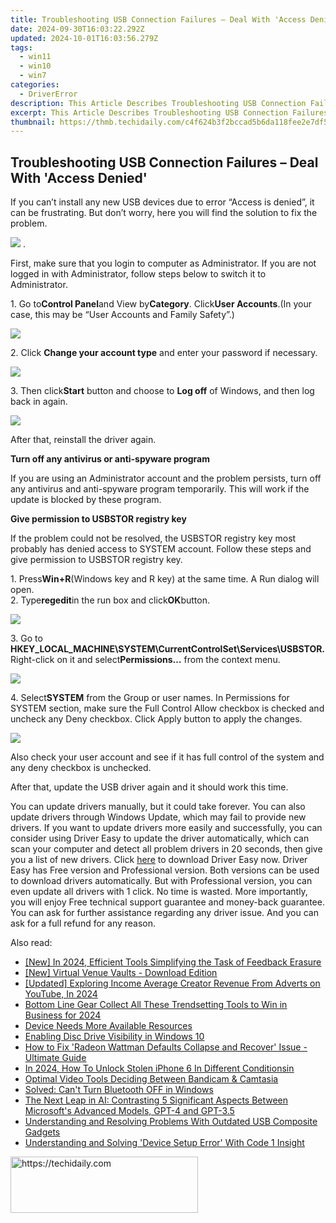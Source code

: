 ```yaml
---
title: Troubleshooting USB Connection Failures – Deal With 'Access Denied'
date: 2024-09-30T16:03:22.292Z
updated: 2024-10-01T16:03:56.279Z
tags:
  - win11
  - win10
  - win7
categories:
  - DriverError
description: This Article Describes Troubleshooting USB Connection Failures – Deal With 'Access Denied'
excerpt: This Article Describes Troubleshooting USB Connection Failures – Deal With 'Access Denied'
thumbnail: https://thmb.techidaily.com/c4f624b3f2bccad5b6da118fee2e7df55a3a172015085fad0a0d2520bcd157aa.jpg
---
```


## Troubleshooting USB Connection Failures – Deal With 'Access Denied'

If you can’t install any new USB devices due to error “Access is denied”, it can be frustrating. But don’t worry, here you will find the solution to fix the problem.  
  
![](https://images.drivereasy.com/wp-content/uploads/2016/08/img_57c6862c6dbe8.png) .

First, make sure that you login to computer as Administrator. If you are not logged in with Administrator, follow steps below to switch it to Administrator.  
  
1\. Go to**Control Panel**and View by**Category**. Click**User Accounts**.(In your case, this may be “User Accounts and Family Safety”.)  
  
![](https://images.drivereasy.com/wp-content/uploads/2016/08/img_57c68c5d7bf6a.jpg)
  
2\. Click **Change your account type** and enter your password if necessary.
  
![](https://images.drivereasy.com/wp-content/uploads/2016/07/img_5791ba4e50787.png)
  
 3\. Then click**Start** button and choose to **Log off**  of Windows, and then log back in again.
  
![](https://images.drivereasy.com/wp-content/uploads/2016/07/img_5791bab2104ee.png)

After that, reinstall the driver again.  
  
 **Turn off any antivirus or anti-spyware program**
  
If you are using an Administrator account and the problem persists, turn off any antivirus and anti-spyware program temporarily. This will work if the update is blocked by these program.
  
**Give permission to USBSTOR registry key**
  
If the problem could not be resolved, the USBSTOR registry key most probably has denied access to SYSTEM account. Follow these steps and give permission to USBSTOR registry key.
  
1\. Press**Win+R**(Windows key and R key) at the same time. A Run dialog will open.  
2\. Type**regedit**in the run box and click**OK**button.
  
![](https://images.drivereasy.com/wp-content/uploads/2016/08/img_57c6905ba04f8.png)
  
 3\. Go to **HKEY\_LOCAL\_MACHINE\\SYSTEM\\CurrentControlSet\\Services\\USBSTOR.** Right-click on it and select**Permissions…** from the context menu.

![](https://images.drivereasy.com/wp-content/uploads/2016/08/img_57c692c5d030c.jpg)
  
 4\. Select**SYSTEM** from the Group or user names. In Permissions for SYSTEM section, make sure the Full Control Allow checkbox is checked and uncheck any Deny checkbox. Click Apply button to apply the changes.  
  
![](https://images.drivereasy.com/wp-content/uploads/2016/08/img_57c6933c3f709.png)

 Also check your user account and see if it has full control of the system and any deny checkbox is unchecked.

 After that, update the USB driver again and it should work this time.

 You can update drivers manually, but it could take forever. You can also update drivers through Windows Update, which may fail to provide new drivers. If you want to update drivers more easily and successfully, you can consider using Driver Easy to update the driver automatically, which can scan your computer and detect all problem drivers in 20 seconds, then give you a list of new drivers. Click [here](https://tools.techidaily.com/drivereasy/download/) to download Driver Easy now.
 Driver Easy has Free version and Professional version. Both versions can be used to download drivers automatically. But with Professional version, you can even update all drivers with 1 click. No time is wasted. More importantly, you will enjoy Free technical support guarantee and money-back guarantee. You can ask for further assistance regarding any driver issue. And you can ask for a full refund for any reason.

<ins class="adsbygoogle"
     style="display:block"
     data-ad-format="autorelaxed"
     data-ad-client="ca-pub-7571918770474297"
     data-ad-slot="1223367746"></ins>

<ins class="adsbygoogle"
     style="display:block"
     data-ad-client="ca-pub-7571918770474297"
     data-ad-slot="8358498916"
     data-ad-format="auto"
     data-full-width-responsive="true"></ins>

<span class="atpl-alsoreadstyle">Also read:</span>
<div><ul>
<li><a href="https://facebook-video-footage.techidaily.com/new-in-2024-efficient-tools-simplifying-the-task-of-feedback-erasure/"><u>[New] In 2024, Efficient Tools Simplifying the Task of Feedback Erasure</u></a></li>
<li><a href="https://facebook-video-recording.techidaily.com/new-virtual-venue-vaults-download-edition/"><u>[New] Virtual Venue Vaults - Download Edition</u></a></li>
<li><a href="https://facebook-video-footage.techidaily.com/updated-exploring-income-average-creator-revenue-from-adverts-on-youtube-in-2024/"><u>[Updated] Exploring Income Average Creator Revenue From Adverts on YouTube, In 2024</u></a></li>
<li><a href="https://facebook-video-content.techidaily.com/bottom-line-gear-collect-all-these-trendsetting-tools-to-win-in-business-for-2024/"><u>Bottom Line Gear Collect All These Trendsetting Tools to Win in Business for 2024</u></a></li>
<li><a href="https://driver-error.techidaily.com/device-needs-more-available-resources/"><u>Device Needs More Available Resources</u></a></li>
<li><a href="https://driver-error.techidaily.com/enabling-disc-drive-visibility-in-windows-10/"><u>Enabling Disc Drive Visibility in Windows 10</u></a></li>
<li><a href="https://driver-error.techidaily.com/how-to-fix-radeon-wattman-defaults-collapse-and-recover-issue-ultimate-guide/"><u>How to Fix 'Radeon Wattman Defaults Collapse and Recover' Issue - Ultimate Guide</u></a></li>
<li><a href="https://ios-unlock.techidaily.com/in-2024-how-to-unlock-stolen-iphone-6-in-different-conditionsin-by-drfone-ios/"><u>In 2024, How To Unlock Stolen iPhone 6 In Different Conditionsin</u></a></li>
<li><a href="https://screen-activity-recording.techidaily.com/optimal-video-tools-deciding-between-bandicam-and-camtasia/"><u>Optimal Video Tools Deciding Between Bandicam & Camtasia</u></a></li>
<li><a href="https://driver-error.techidaily.com/solved-cant-turn-bluetooth-off-in-windows/"><u>Solved: Can't Turn Bluetooth OFF in Windows</u></a></li>
<li><a href="https://tech-revival.techidaily.com/the-next-leap-in-ai-contrasting-5-significant-aspects-between-microsofts-advanced-models-gpt-4-and-gpt-35/"><u>The Next Leap in AI: Contrasting 5 Significant Aspects Between Microsoft's Advanced Models, GPT-4 and GPT-3.5</u></a></li>
<li><a href="https://driver-error.techidaily.com/understanding-and-resolving-problems-with-outdated-usb-composite-gadgets/"><u>Understanding and Resolving Problems With Outdated USB Composite Gadgets</u></a></li>
<li><a href="https://driver-error.techidaily.com/understanding-and-solving-device-setup-error-with-code-1-insight/"><u>Understanding and Solving 'Device Setup Error' With Code 1 Insight</u></a></li>
</ul></div>

<!-- affiliate ads begin -->
<a href="https://aligracehair.sjv.io/c/5597632/2135399/19272" target="_top" id="2135399">
  <img src="//a.impactradius-go.com/display-ad/19272-2135399" border="0" alt="https://techidaily.com" width="300" height="90"/>
</a>
<img height="0" width="0" src="https://aligracehair.sjv.io/i/5597632/2135399/19272" style="position:absolute;visibility:hidden;" border="0" />
<!-- affiliate ads end -->

